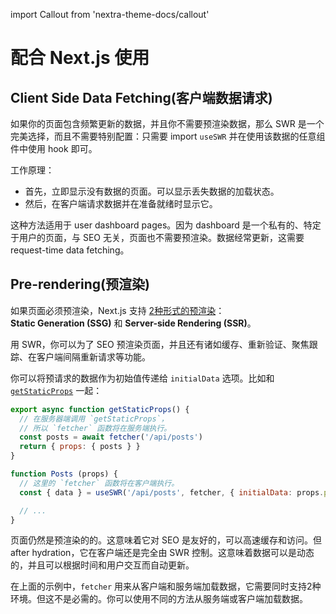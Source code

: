 import Callout from 'nextra-theme-docs/callout'

# 配合 Next.js 使用

## Client Side Data Fetching(客户端数据请求)

如果你的页面包含频繁更新的数据，并且你不需要预渲染数据，那么 SWR 是一个完美选择，而且不需要特别配置：只需要 import `useSWR` 并在使用该数据的任意组件中使用 hook 即可。

工作原理：

- 首先，立即显示没有数据的页面。可以显示丢失数据的加载状态。
- 然后，在客户端请求数据并在准备就绪时显示它。

这种方法适用于 user dashboard pages。因为 dashboard 是一个私有的、特定于用户的页面，与 SEO 无关，页面也不需要预渲染。数据经常更新，这需要 request-time data fetching。

## Pre-rendering(预渲染)

如果页面必须预渲染，Next.js 支持 [2种形式的预渲染](https://nextjs.org/docs/basic-features/data-fetching)：  
**Static Generation (SSG)** 和 **Server-side Rendering (SSR)**。

用 SWR，你可以为了 SEO 预渲染页面，并且还有诸如缓存、重新验证、聚焦跟踪、在客户端间隔重新请求等功能。

你可以将预请求的数据作为初始值传递给 `initialData` 选项。比如和 [`getStaticProps`](https://nextjs.org/docs/basic-features/data-fetching#getstaticprops-static-generation) 一起：

```jsx
export async function getStaticProps() {
  // 在服务器端调用 `getStaticProps`，
  // 所以 `fetcher` 函数将在服务端执行。
  const posts = await fetcher('/api/posts')
  return { props: { posts } }
}

function Posts (props) {
  // 这里的 `fetcher` 函数将在客户端执行。
  const { data } = useSWR('/api/posts', fetcher, { initialData: props.posts })

  // ...
}
```

页面仍然是预渲染的的。这意味着它对 SEO 是友好的，可以高速缓存和访问。但 after hydration，它在客户端还是完全由 SWR 控制。这意味着数据可以是动态的，并且可以根据时间和用户交互而自动更新。

<Callout emoji="💡">
  在上面的示例中，<code>fetcher</code> 用来从客户端和服务端加载数据，它需要同时支持2种环境。但这不是必需的。你可以使用不同的方法从服务端或客户端加载数据。
</Callout>
